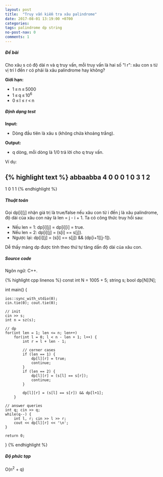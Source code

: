 ```yaml
---
layout: post
title:  "Truy vấn kiểm tra xâu palindrome"
date: 2017-08-01 13:19:00 +0700
categories:
tags: palindrome dp string
no-post-nav: 0
comments: 1
---
```


##### **Đề bài**
Cho xâu s có độ dài n và q truy vấn, mỗi truy vấn là hai số "l r": xâu con s từ vị trí l đến r có phải là xâu palindrome hay không?

**Giới hạn:**

* 1 ≤ n ≤ 5000
* 1 ≤ q ≤ 10<sup>6</sup>
* 0 ≤ l ≤ r < n

##### **Định dạng test**
**Input:**

* Dòng đầu tiên là xâu s (không chứa khoảng trắng).

**Output:**
* q dòng, mỗi dòng là 1/0 trả lời cho q truy vấn.

Ví dụ:

{% highlight text %}
abbaabba
4
0 0
0 1
0 3
1 2
---
1
0
1
1
{% endhighlight %}

##### **Thuật toán**

Gọi dp[i][j] nhận giá trị là true/false nếu xâu con từ i đến j là xâu palindrome, độ dài của xâu con này là len = j - i + 1. Ta có công thức truy hồi sau:
* Nếu len = 1: dp[i][j] = dp[i][i] = true.
* Nếu len = 2: dp[i][j] = (s[i] == s[j]).
* Ngược lại: dp[i][j] = (s[i] == s[j]) && (dp[i+1][j-1]).

Dễ thấy mảng dp được tính theo thứ tự tăng dần độ dài của xâu con.

##### **Source code**

Ngôn ngữ: C++.

{% highlight cpp linenos %}
const int N = 1005 + 5;
string s;
bool dp[N][N];

int main() {

    ios::sync_with_stdio(0);
    cin.tie(0); cout.tie(0);

    // init
    cin >> s;
    int n = sz(s);

    // dp
    for(int len = 1; len <= n; len++)
        for(int l = 0; l < n - len + 1; l++) {
            int r = l + len - 1;

            // corner cases
            if (len == 1) {
                dp[l][r] = true;
                continue;
            }
            if (len == 2) {
                dp[l][r] = (s[l] == s[r]);
                continue;
            }

            dp[l][r] = (s[l] == s[r]) && dp[l+1];
        }

    // answer queries
    int q; cin >> q;
    while(q--) {
        int l, r; cin >> l >> r;
        cout << dp[l][r] << '\n';
    }

    return 0;
}
{% endhighlight %}

##### **Độ phức tạp**
O(n<sup>2</sup> + q)

